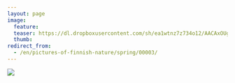 ```yaml
---
layout: page
image:
  feature:
  teaser: https://dl.dropboxusercontent.com/sh/ea1wtnz7z734o12/AACAxOUgNsxGsDmcHtF4otD2a/luontokuvat/kev%C3%A4t/IMG_20130510_055157-245px.jpg
  thumb:
redirect_from:
  - /en/pictures-of-finnish-nature/spring/00003/
---
```


[![](https://dl.dropboxusercontent.com/sh/ea1wtnz7z734o12/AACKaoXDPHoGWROGR_GDQP3pa/luontokuvat/kev%C3%A4t/IMG_20130510_055157-800px.jpg)](https://dl.dropboxusercontent.com/sh/ea1wtnz7z734o12/AAB9_wRIqoC0_t5bxVCyppFBa/luontokuvat/kev%C3%A4t/IMG_20130510_055157.jpg)


